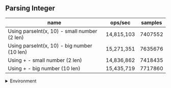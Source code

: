 ## Parsing Integer

|name|ops/sec|samples|
|-|-|-|
|Using parseInt(x, 10) - small number (2 len)|14,815,103|7407552|
|Using parseInt(x, 10) - big number (10 len)|15,271,351|7635676|
|Using + - small number (2 len)|14,836,862|7418435|
|Using + - big number (10 len)|15,435,719|7717860|


<details>
<summary>Environment</summary>

* __Machine:__ linux x64 | 4 vCPUs | 7.6GB Mem
* __Run:__ Wed Sep 25 2024 21:28:36 GMT+0000 (Coordinated Universal Time)
</details>

<!--
{"environment":{"platform":"linux","arch":"x64","cpus":4,"totalMemory":7.597896575927734},"benchmarks":[{"name":"Using parseInt(x, 10) - small number (2 len)","opsSec":14815103.496370388,"samples":7407552},{"name":"Using parseInt(x, 10) - big number (10 len)","opsSec":15271351.205824688,"samples":7635676},{"name":"Using + - small number (2 len)","opsSec":14836862.84862591,"samples":7418435},{"name":"Using + - big number (10 len)","opsSec":15435719.44394621,"samples":7717860}]}-->
